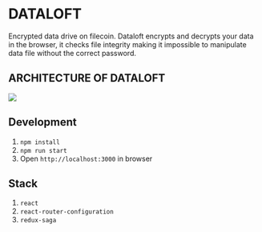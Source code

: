 # DATALOFT 

Encrypted data drive on filecoin.
Dataloft encrypts and decrypts your data in the browser, it checks file integrity making it impossible to manipulate data file without the correct password.

## ARCHITECTURE OF DATALOFT
<img src="https://github.com/PostNZT/dataloft-fe/blob/master/arch.jpg">  

## Development
1. ``` npm install ```
2. ``` npm run start ``` <br>
3. Open ```http://localhost:3000``` in browser

## Stack
1. ```react```
2. ```react-router-configuration```
3. ```redux-saga```
